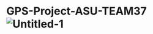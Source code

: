 #  GPS-Project-ASU-TEAM37![Untitled-1](https://user-images.githubusercontent.com/52659572/120910981-8fc50000-c683-11eb-8918-b88a6ae5ed81.png)
